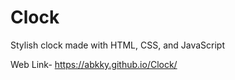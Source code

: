 # Clock
 Stylish clock made with HTML, CSS, and JavaScript

Web Link- https://abkky.github.io/Clock/
